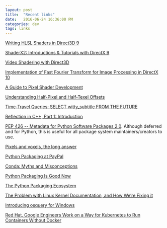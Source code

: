 ```yaml
---
layout: post
title:  "Recent links"
date:   2016-06-24 16:36:00 PM
categories: dev
tags: links
---
```


[Writing HLSL Shaders in Direct3D 9](https://msdn.microsoft.com/en-us/library/windows/desktop/bb944006(v=vs.85).aspx)

[ShaderX2: Introductions & Tutorials with DirectX 9](http://www.realtimerendering.com/resources/shaderx/Introductions_and_Tutorials_with_DirectX_9.pdf)

[Video Shadering with Direct3D](http://www.codeproject.com/Articles/207642/Video-Shadering-with-Direct-D)

[Implementation of Fast Fourier Transform for Image Processing in DirectX 10](http://www.gamasutra.com/view/feature/3993/sponsored_feature_implementation_.php?print=1)

[A Guide to Pixel Shader Development](http://www.create-games.com/article.asp?id=2275)

[Understanding Half-Pixel and Half-Texel Offsets](http://drilian.com/2008/11/25/understanding-half-pixel-and-half-texel-offsets/)

[Time-Travel Queries: SELECT witty_subtitle FROM THE FUTURE](https://www.cockroachlabs.com/blog/time-travel-queries-select-witty_subtitle-the_future/)

[Reflection in C++, Part 1: Introduction](http://donw.io/post/reflection-cpp-1/)

[PEP 426 -- Metadata for Python Software Packages 2.0](https://www.python.org/dev/peps/pep-0426/). Although deferred and for Python, this is useful for all package system maintainers/creators to use.

[Pixels and voxels, the long answer](https://medium.com/retronator-magazine/pixels-and-voxels-the-long-answer-5889ecc18190)

[Python Packaging at PayPal](https://www.paypal-engineering.com/2016/09/07/python-packaging-at-paypal/)

[Conda: Myths and Misconceptions](https://jakevdp.github.io/blog/2016/08/25/conda-myths-and-misconceptions/)

[Python Packaging Is Good Now](https://glyph.twistedmatrix.com/2016/08/python-packaging.html)

[The Python Packaging Ecosystem](http://www.curiousefficiency.org/posts/2016/09/python-packaging-ecosystem.html)

[The Problem with Linux Kernel Documentation, and How We’re Fixing it](https://blogs.s-osg.org/problem-linux-kernel-documentation-fixing/)

[Introducing osquery for Windows](https://m.facebook.com/notes/protect-the-graph/introducing-osquery-for-windows/1775110322729111/)

[Red Hat, Google Engineers Work on a Way for Kubernetes to Run Containers Without Docker](http://thenewstack.io/oci-building-way-kubernetes-run-containers-without-docker/)
